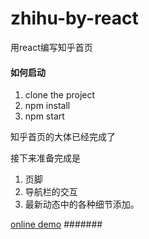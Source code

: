 # zhihu-by-react
用react编写知乎首页

#### 如何启动

1. clone the project
2. npm install
3. npm start 

知乎首页的大体已经完成了

接下来准备完成是

1. 页脚
2. 导航栏的交互
3. 最新动态中的各种细节添加。

[online demo](https://lyuke.github.io/zhihu-by-react/)
#######
